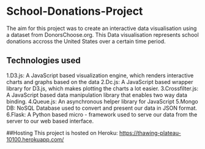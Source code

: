 # School-Donations-Project
The aim for this project was to create an interactive data visualisation using a dataset from DonorsChoose.org. This Data visualisation represents school donations accross the United States over a certain time period.

## Technologies used
1.D3.js: A JavaScript based visualization engine, which renders interactive charts and graphs based on the data
2.Dc.js: A JavaScript based wrapper library for D3.js, which makes plotting the charts a lot easier.
3.Crossfilter.js: A JavaScript based data manipulation library that enables two way data binding.
4.Queue.js: An asynchronous helper library for JavaScript
5.Mongo DB: NoSQL Database used to convert and present our data in JSON format.
6.Flask: A Python based micro - framework used to serve our data from the server to our web based interface.

##Hosting
This project is hosted on Heroku: https://thawing-plateau-10100.herokuapp.com/
